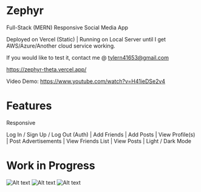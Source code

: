 # Zephyr
Full-Stack (MERN) Responsive Social Media App

Deployed on Vercel (Static) | Running on Local Server until I get AWS/Azure/Another cloud service working.

If you would like to test it, contact me @ tylern41653@gmail.com

https://zephyr-theta.vercel.app/

Video Demo: https://www.youtube.com/watch?v=H41ieDSe2v4

# Features

Responsive

Log In / Sign Up / Log Out (Auth) | Add Friends | Add Posts | View Profile(s) | Post Advertisements | View Friends List | View Posts | Light / Dark Mode 


# Work in Progress
![Alt text](https://cdn.discordapp.com/attachments/1010766384646602856/1113713079671345162/image.png)
![Alt text](https://cdn.discordapp.com/attachments/1010766384646602856/1113713043927486554/image.png)
![Alt text](https://cdn.discordapp.com/attachments/1010766384646602856/1113713141327609876/image.png)
